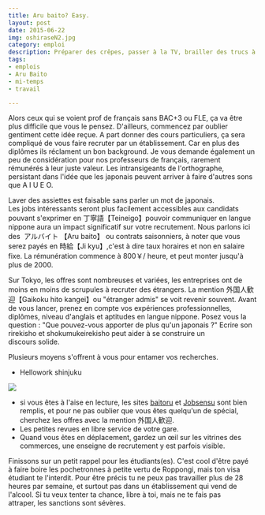 ```yaml
---
title: Aru baito? Easy.
layout: post
date: 2015-06-22
img: oshiraseN2.jpg
category: emploi
description: Préparer des crêpes, passer à la TV, brailler des trucs à l'entrée du BICCAMERA d'Akiba, et être payé pour le faire.
tags:
- emplois
- Aru Baito
- mi-temps
- travail

---
```



Alors ceux qui se voient prof de français sans BAC+3 ou FLE, ça va être plus difficile que vous le pensez. D'ailleurs, commencez par oublier gentiment cette idée reçue. A part donner des cours particuliers, ça sera compliqué de vous faire recruter par un établissement. Car en plus des diplômes ils réclament un bon background. Je vous demande également un peu de considération pour nos professeurs de français, rarement rémunérés à leur juste valeur. Les intransigeants de l'orthographe, persistant dans l'idée que les japonais peuvent arriver à faire d'autres sons que A I U E O.

Laver des assiettes est faisable sans parler un mot de japonais. Les jobs intéressants seront plus facilement accessibles aux candidats pouvant s'exprimer en 丁寧語【Teineigo<span>】</span>pouvoir communiquer en langue nippone aura un impact significatif sur votre recrutement. Nous parlons ici des  アルバイト 【Aru baito】 ou contrats saisonniers, à noter que vous serez payés en 時給【Ji kyu】,c'est à dire taux horaires et non en salaire fixe. La rémunération commence à 800￥/ heure, et peut monter jusqu'à plus de 2000.

Sur Tokyo, les offres sont nombreuses et variées, les entreprises ont de moins en moins de scrupules à recruter des étrangers. La mention 外国人歓迎【Gaikoku hito kangei】ou "étranger admis" se voit revenir souvent. Avant de vous lancer, prenez en compte vos expériences professionnelles, diplômes, niveau d'anglais et aptitudes en langue nippone. Posez vous la question : "Que pouvez-vous apporter de plus qu'un japonais ?" Ecrire son rirekisho et shokumukeirekisho peut aider à se construire un discours solide.

Plusieurs moyens s'offrent à vous pour entamer vos recherches.



*   Hellowork shinjuku

![]({{site.baseurl}}/img/posts/baito/baito1.gif)

*   si vous êtes à l'aise en lecture, les sites [baitoru](http://www.baitoru.com/) et [Jobsensu](http://j-sen.jp/kanto/special_foreigner.htm) sont bien remplis, et pour ne pas oublier que vous êtes quelqu'un de spécial, cherchez les offres avec la mention 外国人歓迎.
*   Les petites revues en libre service de votre gare.
*   Quand vous êtes en déplacement, gardez un œil sur les vitrines des commerces, une enseigne de recrutement y est parfois visible.

Finissons sur un petit rappel pour les étudiants(es). C'est cool d'être payé à faire boire les pochetronnes à petite vertu de Roppongi, mais ton visa étudiant te l'interdit. Pour être précis tu ne peux pas travailler plus de 28 heures par semaine, et surtout pas dans un établissement qui vend de l'alcool. Si tu veux tenter ta chance, libre à toi, mais ne te fais pas attraper, les sanctions sont sévères.
